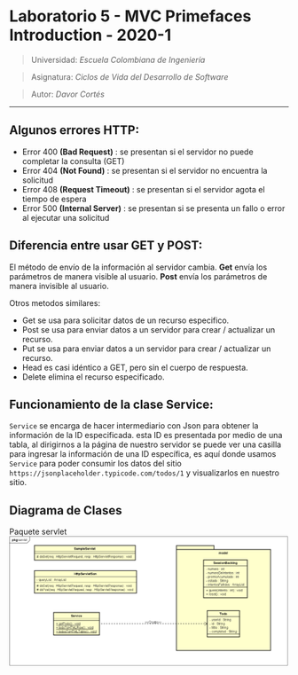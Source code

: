 # Laboratorio 5 - MVC Primefaces Introduction - 2020-1
> Universidad: _Escuela Colombiana de Ingeniería_

> Asignatura:  _Ciclos de Vida del Desarrollo de Software_

> Autor: _Davor Cortés_

---
## Algunos errores HTTP:
-	Error 400 __(Bad Request)__ : se presentan si el servidor no puede completar la consulta (GET)
-	Error 404 __(Not Found)__ : se presentan si el servidor no encuentra la solicitud
-	Error 408 __(Request Timeout)__ : se presentan si el servidor agota el tiempo de espera
-	Error 500 __(Internal Server)__ : se presentan si se presenta un fallo o error al ejecutar una solicitud

## Diferencia entre usar GET y POST:
El método de envío de la información al servidor cambia.
**Get** envía los parámetros de manera visible al usuario.
**Post** envía los parámetros de manera invisible al usuario.

Otros metodos similares:
- Get se usa para solicitar datos de un recurso especifico.
- Post se usa para enviar datos a un servidor para crear / actualizar un recurso.
- Put se usa para enviar datos a un servidor para crear / actualizar un recurso.
- Head es casi idéntico a GET, pero sin el cuerpo de respuesta.
- Delete elimina el recurso especificado.

## Funcionamiento de la clase Service:
 `Service` se encarga de hacer intermediario con Json para obtener la información de la ID especificada.
 esta ID es presentada por medio de una tabla, al dirigirnos a la página de nuestro servidor se puede ver
 una casilla para ingresar la información de una ID específica, es aquí donde usamos `Service` para poder 
 consumir los datos del sitio `https://jsonplaceholder.typicode.com/todos/1` y visualizarlos en nuestro sitio.
 
## Diagrama de Clases
Paquete servlet
![](img/classDiagram.PNG)
